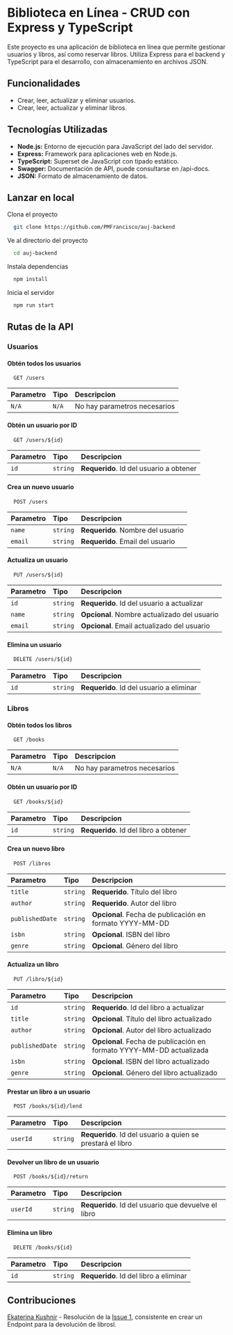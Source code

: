 
# Biblioteca en Línea - CRUD con Express y TypeScript

Este proyecto es una aplicación de biblioteca en línea que permite gestionar usuarios y libros, así como reservar libros. Utiliza Express para el backend y TypeScript para el desarrollo, con almacenamiento en archivos JSON.


## Funcionalidades

- Crear, leer, actualizar y eliminar usuarios.
- Crear, leer, actualizar y eliminar libros.



## Tecnologías Utilizadas

- **Node.js:** Entorno de ejecución para JavaScript del lado del servidor.
- **Express:** Framework para aplicaciones web en Node.js.
- **TypeScript:** Superset de JavaScript con tipado estático.
- **Swagger:** Documentación de API, puede consultarse en /api-docs.
- **JSON:** Formato de almacenamiento de datos.
## Lanzar en local

Clona el proyecto

```bash
  git clone https://github.com/PMFrancisco/auj-backend
```

Ve al directorio del proyecto

```bash
  cd auj-backend
```

Instala dependencias

```bash
  npm install
```

Inicia el servidor

```bash
  npm run start
```


## Rutas de la API

### Usuarios

#### Obtén todos los usuarios

```http
  GET /users
```

| Parametro | Tipo     | Descripcion                |
| :-------- | :------- | :------------------------- |
| `N/A` | `N/A` | No hay parametros necesarios |

#### Obtén un usuario por ID

```http
  GET /users/${id}
```

| Parametro | Tipo     | Descripcion                |
| :-------- | :------- | :------------------------- |
| `id`      | `string` | **Requerido**. Id del usuario a obtener |

#### Crea un nuevo usuario

```http
  POST /users
```

| Parametro | Tipo     | Descripcion                |
| :-------- | :------- | :------------------------- |
| `name`      | `string` | **Requerido**. Nombre del usuario |
| `email`      | `string` | **Requerido**. Email del usuario |

#### Actualiza un usuario

```http
  PUT /users/${id}

```

| Parametro | Tipo     | Descripcion                |
| :-------- | :------- | :------------------------- |
| `id`      | `string` | **Requerido**. Id del usuario a actualizar |
| `name`      | `string` | **Opcional**. Nombre actualizado del usuario |
| `email`      | `string` | **Opcional**. Email actualizado del usuario |

#### Elimina un usuario

```http
  DELETE /users/${id}
```

| Parametro | Tipo     | Descripcion                |
| :-------- | :------- | :------------------------- |
| `id`      | `string` | **Requerido**. Id del usuario a eliminar |

### Libros

#### Obtén todos los libros

```http
  GET /books
```

| Parametro | Tipo     | Descripcion                |
| :-------- | :------- | :------------------------- |
| `N/A` | `N/A` | No hay parametros necesarios |

#### Obtén un usuario por ID

```http
  GET /books/${id}
```

| Parametro | Tipo     | Descripcion                |
| :-------- | :------- | :------------------------- |
| `id`      | `string` | **Requerido**. Id del libro a obtener |

#### Crea un nuevo libro

```http
  POST /libros
```

| Parametro | Tipo     | Descripcion                |
| :-------- | :------- | :------------------------- |
| `title`      | `string` | **Requerido**. Título del libro |
| `author`      | `string` | **Requerido**. Autor del libro |
| `publishedDate`      | `string` | **Opcional**. Fecha de publicación en formato YYYY-MM-DD |
| `isbn`      | `string` | **Opcional**. ISBN del libro |
| `genre`      | `string` | **Opcional**. Género del libro |

#### Actualiza un libro

```http
  PUT /libro/${id}

```

| Parametro | Tipo     | Descripcion                |
| :-------- | :------- | :------------------------- |
| `id`      | `string` | **Requerido**. Id del libro a actualizar |
| `title`      | `string` | **Opcional**. Título del libro actualizado |
| `author`      | `string` | **Opcional**. Autor del libro actualizado |
| `publishedDate`      | `string` | **Opcional**. Fecha de publicación en formato YYYY-MM-DD actualizada |
| `isbn`      | `string` | **Opcional**. ISBN del libro actualizado |
| `genre`      | `string` | **Opcional**. Género del libro actualizado |

#### Prestar un libro a un usuario

```http
  POST /books/${id}/lend
```

| Parametro | Tipo     | Descripcion                |
| :-------- | :------- | :------------------------- |
| `userId`      | `string` | **Requerido**. Id del usuario a quien se prestará el libro |

#### Devolver un libro de un usuario

```http
  POST /books/${id}/return
```

| Parametro | Tipo     | Descripcion                |
| :-------- | :------- | :------------------------- |
| `userId`      | `string` | **Requerido**. Id del usuario que devuelve el libro |

#### Elimina un libro

```http
  DELETE /books/${id}
```

| Parametro | Tipo     | Descripcion                |
| :-------- | :------- | :------------------------- |
| `id`      | `string` | **Requerido**. Id del libro a eliminar |

## Contribuciones

[Ekaterina Kushnir](https://github.com/katiaku) - Resolución de la [Issue 1](https://github.com/PMFrancisco/auj-backend/issues/1), consistente en crear un Endpoint para la devolución de librosl.